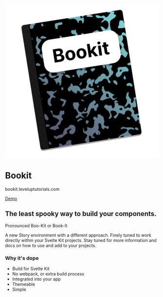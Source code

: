 ![Gangsta Boo](./static/icon.png)

# Bookit

bookit.leveluptutorials.com

[Demo](https://bookit.leveluptutorials.com/book)

## The least spooky way to build your components.

Pronounced Boo-Kit or Book-It

A new Story environment with a different approach. Finely tuned to work directly within your Svelte Kit projects. Stay tuned for more information and docs on how to use and add to your projects.

### Why it's dope

- Build for Svelte Kit
- No webpack, or extra build process
- Integrated into your app
- Themeable
- Simple
